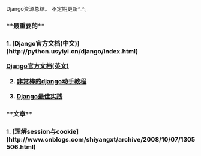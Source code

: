 Django资源总结。
不定期更新^_^。

<h3>**最重要的**<h3>  
1. [Django官方文档(中文)](http://python.usyiyi.cn/django/index.html)  

   [Django官方文档(英文)](https://www.djangoproject.com/)  

2. [非常棒的django动手教程](http://www.tangowithdjango.com/)  

3. [Django最佳实践](https://www.twoscoopspress.com/products/two-scoops-of-django-1-6)  


<h3>**文章**<h3>   
1. [理解session与cookie](http://www.cnblogs.com/shiyangxt/archive/2008/10/07/1305506.html)
